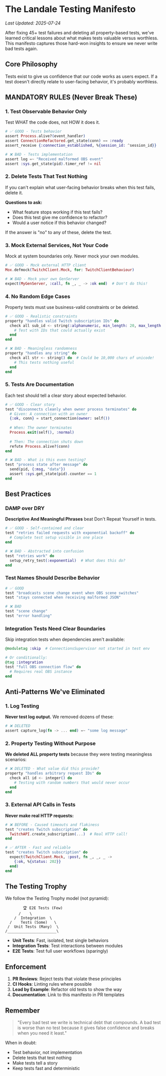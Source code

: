 # The Landale Testing Manifesto

*Last Updated: 2025-07-24*

After fixing 45+ test failures and deleting all property-based tests, we've learned critical lessons about what makes tests valuable versus worthless. This manifesto captures those hard-won insights to ensure we never write bad tests again.

## Core Philosophy

Tests exist to give us confidence that our code works as users expect. If a test doesn't directly relate to user-facing behavior, it's probably worthless.

## MANDATORY RULES (Never Break These)

### 1. Test Observable Behavior Only

Test WHAT the code does, not HOW it does it.

```elixir
# ✅ GOOD - Tests behavior
assert Process.alive?(event_handler)
assert ConnectionRefactored.get_state(conn) == :ready
assert_receive {:connection_established, %{session_id: ^session_id}}

# ❌ BAD - Tests implementation
assert log =~ "Received malformed OBS event"
assert :sys.get_state(pid).timer_ref != nil
```

### 2. Delete Tests That Test Nothing

If you can't explain what user-facing behavior breaks when this test fails, delete it.

**Questions to ask:**
- What feature stops working if this test fails?
- Does this test give me confidence to refactor?
- Would a user notice if this behavior changed?

If the answer is "no" to any of these, delete the test.

### 3. Mock External Services, Not Your Code

Mock at system boundaries only. Never mock your own modules.

```elixir
# ✅ GOOD - Mock external HTTP client
Mox.defmock(TwitchClient.Mock, for: TwitchClientBehaviour)

# ❌ BAD - Mock your own GenServer
expect(MyGenServer, :call, fn _, _ -> :ok end)  # Don't do this!
```

### 4. No Random Edge Cases

Property tests must use business-valid constraints or be deleted.

```elixir
# ✅ GOOD - Realistic constraints
property "handles valid Twitch subscription IDs" do
  check all sub_id <- string(:alphanumeric, min_length: 20, max_length: 40) do
    # Test with IDs that could actually exist
  end
end

# ❌ BAD - Meaningless randomness
property "handles any string" do
  check all str <- string() do  # Could be 10,000 chars of unicode!
    # This tests nothing useful
  end
end
```

### 5. Tests Are Documentation

Each test should tell a clear story about expected behavior.

```elixir
# ✅ GOOD - Clear story
test "disconnects cleanly when owner process terminates" do
  # Given: A connection with an owner
  {:ok, conn} = start_connection(owner: self())
  
  # When: The owner terminates
  Process.exit(self(), :normal)
  
  # Then: The connection shuts down
  refute Process.alive?(conn)
end

# ❌ BAD - What is this even testing?
test "process state after message" do
  send(pid, {:msg, "data"})
  assert :sys.get_state(pid).counter == 1
end
```

## Best Practices

### DAMP over DRY

**Descriptive And Meaningful Phrases** beat Don't Repeat Yourself in tests.

```elixir
# ✅ GOOD - Self-contained and clear
test "retries failed requests with exponential backoff" do
  # Complete test setup visible in one place
end

# ❌ BAD - Abstracted into confusion
test "retries work" do
  setup_retry_test(:exponential)  # What does this do?
end
```

### Test Names Should Describe Behavior

```elixir
# ✅ GOOD
test "broadcasts scene change event when OBS scene switches"
test "stays connected when receiving malformed JSON"

# ❌ BAD
test "scene change"
test "error handling"
```

### Integration Tests Need Clear Boundaries

Skip integration tests when dependencies aren't available:

```elixir
@moduletag :skip  # ConnectionsSupervisor not started in test env

# Or conditionally:
@tag :integration
test "full OBS connection flow" do
  # Requires real OBS instance
end
```

## Anti-Patterns We've Eliminated

### 1. Log Testing
**Never test log output.** We removed dozens of these:
```elixir
# ❌ DELETED
assert capture_log(fn -> ... end) =~ "some log message"
```

### 2. Property Testing Without Purpose
**We deleted ALL property tests** because they were testing meaningless scenarios:
```elixir
# ❌ DELETED - What value did this provide?
property "handles arbitrary request IDs" do
  check all id <- integer() do
    # Testing with random numbers that would never occur
  end
end
```

### 3. External API Calls in Tests
**Never make real HTTP requests:**
```elixir
# ❌ BEFORE - Caused timeouts and flakiness
test "creates Twitch subscription" do
  TwitchAPI.create_subscription(...)  # Real HTTP call!
end

# ✅ AFTER - Fast and reliable
test "creates Twitch subscription" do
  expect(TwitchClient.Mock, :post, fn _, _, _ -> 
    {:ok, %{status: 202}}
  end)
end
```

## The Testing Trophy

We follow the Testing Trophy model (not pyramid):

```
        🏆 E2E Tests (Few)
      /    \
    /  Integration  \  
  /    Tests (Some)   \
 /  Unit Tests (Many)  \
/______________________\
```

- **Unit Tests**: Fast, isolated, test single behaviors
- **Integration Tests**: Test interactions between modules
- **E2E Tests**: Test full user workflows (sparingly)

## Enforcement

1. **PR Reviews**: Reject tests that violate these principles
2. **CI Hooks**: Linting rules where possible
3. **Lead by Example**: Refactor old tests to show the way
4. **Documentation**: Link to this manifesto in PR templates

## Remember

> "Every bad test we write is technical debt that compounds. A bad test is worse than no test because it gives false confidence and breaks when you need it least."

When in doubt:
- Test behavior, not implementation
- Delete tests that test nothing
- Make tests tell a story
- Keep tests fast and deterministic